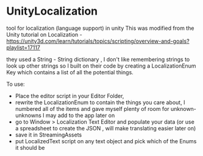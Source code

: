 # UnityLocalization
tool for localization (language support) in unity 
This was modified from the Unity tutorial on Localization - https://unity3d.com/learn/tutorials/topics/scripting/overview-and-goals?playlist=17117

they used a String - String dictionary , I don't like remembering strings to look up other strings so
I built on their code by creating a LocalizationEnum Key which contains a list of all the potential things.

To use:

- Place the editor script in your Editor Folder,  
- rewrite the LocalizationEnum to contain the things you care about, I numbered all of the items and gave myself plenty of room for unknown-unknowns I may add to the app later on
- go to Window > Localization Text Editor and populate your data (or use a spreadsheet to create the JSON , will make translating easier later on)
- save it in StreamingAssets
- put LocalizedText script on any text object and pick which of the Enums it should be 


